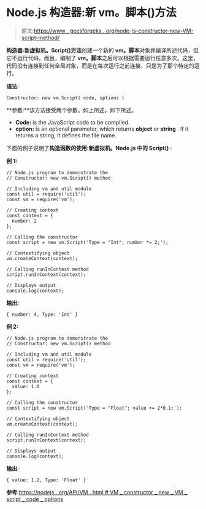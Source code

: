 # Node.js 构造器:新 vm。脚本()方法

> 原文:[https://www . geesforgeks . org/node-js-constructor-new-VM-script-method/](https://www.geeksforgeeks.org/node-js-constructor-new-vm-script-method/)

**构造器:新虚拟机。Script()方法**创建一个新的 **vm。脚本**对象并编译所述代码，但它不运行代码。而且，编制了 **vm。脚本**之后可以根据需要运行任意多次。这里，代码没有连接到任何全局对象，而是在每次运行之前连接，只是为了那个特定的运行。

**语法:**

```
Constructor: new vm.Script( code, options )
```

**参数:**该方法接受两个参数，如上所述，如下所述。

*   **Code:** is the JavaScript code to be compiled.
*   **option:** is an optional parameter, which returns **object** or **string** . If it returns a string, it defines the file name.

下面的例子说明了**构造函数的使用:新虚拟机。Node.js 中的 Script()** :

**例 1:**

```
// Node.js program to demonstrate the     
// Constructor: new vm.Script() method

// Including vm and util module
const util = require('util');
const vm = require('vm');

// Creating context
const context = {
  number: 2
};

// Calling the constructor
const script = new vm.Script('Type = "Int"; number *= 2;');

// Contextifying object
vm.createContext(context);

// Calling runInContext method
script.runInContext(context);

// Displays output
console.log(context);
```

**输出:**

```
{ number: 4, Type: 'Int' }
```

**例 2:**

```
// Node.js program to demonstrate the     
// Constructor: new vm.Script() method

// Including vm and util module
const util = require('util');
const vm = require('vm');

// Creating context
const context = {
  value: 1.0
};

// Calling the constructor
const script = new vm.Script('Type = "Float"; value += 2*0.1;');

// Contextifying object
vm.createContext(context);

// Calling runInContext method
script.runInContext(context);

// Displays output
console.log(context);
```

**输出:**

```
{ value: 1.2, Type: 'Float' }
```

**参考:**[https://nodejs . org/API/VM . html # VM _ constructor _ new _ VM _ script _ code _ options](https://nodejs.org/api/vm.html#vm_constructor_new_vm_script_code_options)